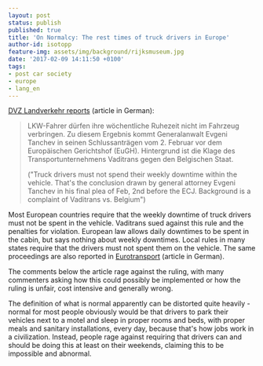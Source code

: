 ```yaml
---
layout: post
status: publish
published: true
title: 'On Normalcy: The rest times of truck drivers in Europe'
author-id: isotopp
feature-img: assets/img/background/rijksmuseum.jpg
date: '2017-02-09 14:11:50 +0100'
tags:
- post car society
- europe
- lang_en
---
```

[DVZ Landverkehr reports](http://www.dvz.de/rubriken/landverkehr/single-view/nachricht/eugh-generalanwalt-fahrer-duerfen-wochenruhezeit-nicht-im-lkw-verbringen.html)
(article in German):

> LKW-Fahrer dürfen ihre wöchentliche Ruhezeit nicht im Fahrzeug verbringen.
> Zu diesem Ergebnis kommt Generalanwalt Evgeni Tanchev in seinen
> Schlussanträgen vom 2. Februar vor dem Europäischen Gerichtshof (EuGH).
> Hintergrund ist die Klage des Transportunternehmens Vaditrans gegen den
> Belgischen Staat.
>
> ("Truck drivers must not spend their weekly downtime within the vehicle.
> That's the conclusion drawn by general attorney Evgeni Tanchev in his
> final plea of Feb, 2nd before the ECJ. Background is a complaint of
> Vaditrans vs. Belgium")

Most European countries require that the weekly downtime of
truck drivers must not be spent in the vehicle. Vaditrans sued
against this rule and the penalties for violation. European law
allows daily downtimes to be spent in the cabin, but says
nothing about weekly downtimes. Local rules in many states
require that the drivers must not spent them on the vehicle.
The same proceedings are also reported in
[Eurotransport](http://www.eurotransport.de/news/europaeischer-gerichtshof-fahrer-duerfen-ruhezeit-nicht-im-lkw-verbringen-8816561.html)
(article in German). 

The comments below the article rage against the ruling, with
many commenters asking how this could possibly be implemented or
how the ruling is unfair, cost intensive and generally wrong.

The definition of what is normal apparently can be distorted
quite heavily - normal for most people obviously would be that
drivers to park their vehicles next to a motel and sleep in
proper rooms and beds, with proper meals and sanitary
installations, every day, because that's how jobs work in a
civilization. Instead, people rage against requiring that
drivers can and should be doing this at least on their weekends,
claiming this to be impossible and abnormal.
